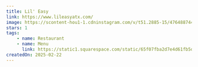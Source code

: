 ```yaml
---
title: Lil' Easy
link: https://www.lileasyatx.com/
image: https://scontent-hou1-1.cdninstagram.com/v/t51.2885-15/476488744_1416776149299538_377018046501485543_n.jpg?stp=dst-jpg_e35_tt6&efg=eyJ2ZW5jb2RlX3RhZyI6ImltYWdlX3VybGdlbi4xNDM5eDk1OS5zZHIuZjI4ODUuZGVmYXVsdF9pbWFnZSJ9&_nc_ht=scontent-hou1-1.cdninstagram.com&_nc_cat=110&_nc_oc=Q6cZ2AE12BwYldBgEm5jUWNqzkPEFvI11IMiMEpIBMhKpqiGt4zgeWceEuzLASsFG2i4U-c&_nc_ohc=SUB79HLaaBkQ7kNvgFip_XL&_nc_gid=7e177d8cb96d4191a399211f199b4816&edm=AP4sbd4BAAAA&ccb=7-5&ig_cache_key=MzU2MjE0ODg3NjIwNTc3ODY2Mg%3D%3D.3-ccb7-5&oh=00_AYD5D3ZpD9_LX6MaTo0OoMEQ4D794_bvBeu5_S6FixKjdw&oe=67C1A33F&_nc_sid=7a9f4b
stars: 1
tags:
    - name: Restaurant
    - name: Menu
      link: https://static1.squarespace.com/static/65f07fba2d7e4d61fb5d1a26/t/67a62d74ca8b60105972e3b8/1738943864069/Lil+Easy+Main%2C+Lunch%2C+Brunch+Menus+2.7.25_Web+.pdf
createdOn: 2025-02-22
---
```

